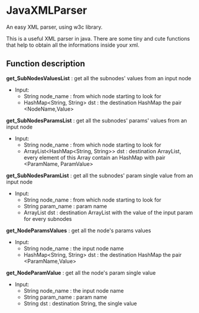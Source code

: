 # JavaXMLParser
An easy XML parser, using w3c library.


This is a useful XML parser in java. 
There are some tiny and cute functions that help to obtain all the informations inside your xml.

## Function description
**get_SubNodesValuesList** : get all the subnodes' values from an input node

* Input:  
  * String node_name : from which node starting to look for
  * HashMap<String, String> dst : the destination HashMap the pair <NodeName,Value>
  
**get_SubNodesParamsList** : get all the subnodes' params' values from an input node

* Input:  
  * String node_name : from which node starting to look for
  * ArrayList<HashMap<String, String>> dst : destination ArrayList, every element of this Array contain an HashMap with pair <ParamName, ParamValue>
  
**get_SubNodesParamList** : get all the subnodes' param single value from an input node

* Input:  
  * String node_name : from which node starting to look for
  * String param_name : param name
  * ArrayList<String> dst : destination ArrayList with the value of the input param for every subnodes
  
**get_NodeParamsValues** : get all the node's params values

* Input:  
  * String node_name : the input node name
  * HashMap<String, String> dst : the destination HashMap the pair <ParamName,Value>  
  
**get_NodeParamValue** : get all the node's param single value 

* Input:  
  * String node_name : the input node name
  * String param_name : param name
  * String dst  : destination String, the single value
  
